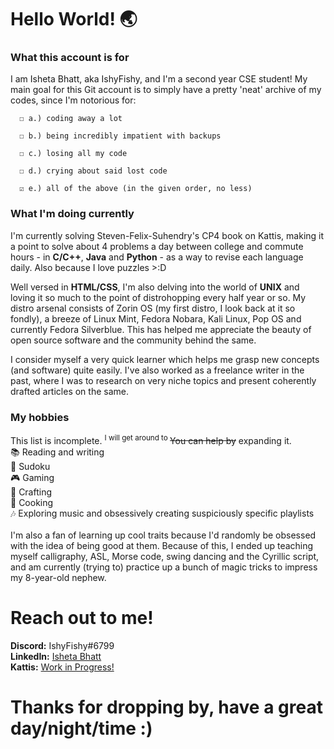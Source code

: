 # Hello World! 🌏


### What this account is for

I am Isheta Bhatt, aka IshyFishy, and I'm a second year CSE student! My main goal for this Git account is to simply have a pretty 'neat' archive of my codes, since I'm notorious for:

      ☐ a.) coding away a lot
      
      ☐ b.) being incredibly impatient with backups
      
      ☐ c.) losing all my code
      
      ☐ d.) crying about said lost code
      
      ☑️ e.) all of the above (in the given order, no less) 


### What I'm doing currently

I'm currently solving Steven-Felix-Suhendry's CP4 book on Kattis, making it a point to solve about 4 problems a day between college and commute hours - in **C/C++**, **Java** and **Python** - as a way to revise each language daily. Also because I love puzzles >:D 

Well versed in **HTML/CSS**, I'm also delving into the world of **UNIX** and loving it so much to the point of distrohopping every half year or so. My distro arsenal consists of Zorin OS (my first distro, I look back at it so fondly), a breeze of Linux Mint, Fedora Nobara, Kali Linux, Pop OS and currently Fedora Silverblue. This has helped me appreciate the beauty of open source software and the community behind the same. 

I consider myself a very quick learner which helps me grasp new concepts (and software) quite easily. I've also worked as a freelance writer in the past, where I was to research on very niche topics and present coherently drafted articles on the same.


### My hobbies

This list is incomplete.  <sup> I will get around to </sup> ~~You can help by~~ expanding it. <br />
      📚 Reading and writing <br />
      📝 Sudoku <br />
      🎮 Gaming <br />
      🎨 Crafting <br />
      🍲 Cooking <br />
      🎶 Exploring music and obsessively creating suspiciously specific playlists <br />
<br />
I'm also a fan of learning up cool traits because I'd randomly be obsessed with the idea of being good at them. Because of this, I ended up teaching myself calligraphy, ASL, Morse code, swing dancing and the Cyrillic script, and am currently (trying to) practice up a bunch of magic tricks to impress my 8-year-old nephew.   


# Reach out to me!

**Discord:** IshyFishy#6799 <br />
**LinkedIn:** [Isheta Bhatt](https://www.linkedin.com/in/isheta-bhatt-467729205/) <br />
**Kattis:** [Work in Progress!](https://open.kattis.com/users/isheta-bhatt) <br />


# Thanks for dropping by, have a great day/night/time :)
